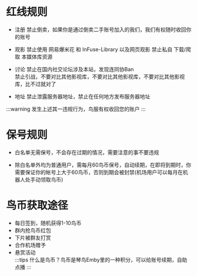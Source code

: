 # 红线规则

- 注册
禁止倒卖，如果你是通过倒卖二手账号加入的我们，我们有权随时收回你的账号

- 观影
禁止使用 网易爆米花 和 InFuse-Library 以及网页观影
禁止私自 下载/爬取 本媒体库资源

- 讨论
禁止在国内社交论坛涉及本站，发现连同协Ban  
禁止引战，不要对比其他影视库，不要对比其他影视库，不要对比其他影视库，比不过就对了

- 地址
禁止泄露服务器地址，禁止在任何地方发布服务器地址  

:::warning
发生上述其一违规行为，鸟服有权收回您的账户
:::

# 保号规则

- 白名单无需保号，不会存在过期的情况，需要注意的事不要违规

- 除白名单外均为普通用户，需每月60鸟币保号，自动续期，在即将到期时，你需要保证你的帐号上大于60鸟币，否则到期会被封禁(机场用户可以每月在机器人处手动领取鸟币)

# 鸟币获取途径

- 每日签到，随机获得1-10鸟币
- 群内抢鸟币红包
- 下片被群友打赏
- 合作机场赠予
- 悬赏活动  
:::tips
什么是鸟币？鸟币是琴鸟Emby里的一种积分，可以给账号续期，自助点播
:::
